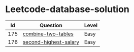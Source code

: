 # Leetcode-database-solution



| Id   | Question                                 | Level |
| ---- | ---------------------------------------- | ----- |
| 175  | [combine-two-tables](combine-two-tables) | Easy  |
| 176  | [second-highest-salary](second-highest-salary) | Easy  |
